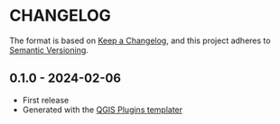 # CHANGELOG

The format is based on [Keep a Changelog](https://keepachangelog.com/), and this project adheres to [Semantic Versioning](https://semver.org/).

<!--

Unreleased

## version_tag - YYYY-DD-mm

### Added

### Changed

### Removed

-->

## 0.1.0 - 2024-02-06

- First release
- Generated with the [QGIS Plugins templater](https://oslandia.gitlab.io/qgis/template-qgis-plugin/)
